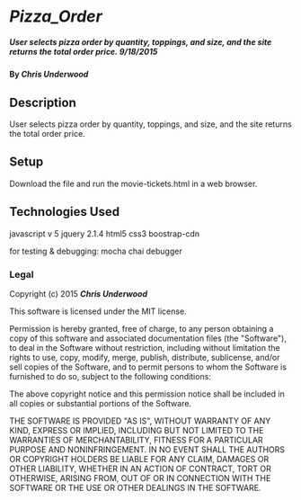 # _Pizza_Order_

##### _User selects pizza order by quantity, toppings, and size, and the site returns the total order price. 9/18/2015_

#### By _**Chris Underwood**_

## Description

User selects pizza order by quantity, toppings, and size, and the site returns the total order price.


## Setup
Download the file and run the movie-tickets.html in a web browser.


## Technologies Used

javascript v 5
jquery 2.1.4
html5
css3
boostrap-cdn


for testing & debugging:
mocha
chai
debugger




### Legal


Copyright (c) 2015 **_Chris Underwood_**

This software is licensed under the MIT license.

Permission is hereby granted, free of charge, to any person obtaining a copy
of this software and associated documentation files (the "Software"), to deal
in the Software without restriction, including without limitation the rights
to use, copy, modify, merge, publish, distribute, sublicense, and/or sell
copies of the Software, and to permit persons to whom the Software is
furnished to do so, subject to the following conditions:

The above copyright notice and this permission notice shall be included in
all copies or substantial portions of the Software.

THE SOFTWARE IS PROVIDED "AS IS", WITHOUT WARRANTY OF ANY KIND, EXPRESS OR
IMPLIED, INCLUDING BUT NOT LIMITED TO THE WARRANTIES OF MERCHANTABILITY,
FITNESS FOR A PARTICULAR PURPOSE AND NONINFRINGEMENT. IN NO EVENT SHALL THE
AUTHORS OR COPYRIGHT HOLDERS BE LIABLE FOR ANY CLAIM, DAMAGES OR OTHER
LIABILITY, WHETHER IN AN ACTION OF CONTRACT, TORT OR OTHERWISE, ARISING FROM,
OUT OF OR IN CONNECTION WITH THE SOFTWARE OR THE USE OR OTHER DEALINGS IN
THE SOFTWARE.
